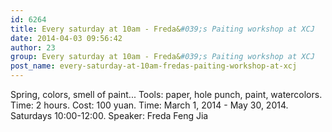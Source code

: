 ```yaml
---
id: 6264
title: Every saturday at 10am - Freda&#039;s Paiting workshop at XCJ
date: 2014-04-03 09:56:42
author: 23
group: Every saturday at 10am - Freda&#039;s Paiting workshop at XCJ
post_name: every-saturday-at-10am-fredas-paiting-workshop-at-xcj
---
```


Spring, colors, smell of paint... Tools: paper, hole punch, paint, watercolors. Time: 2 hours. Cost: 100 yuan. Time: March 1, 2014 - May 30, 2014. Saturdays 10:00-12:00. Speaker: Freda Feng Jia